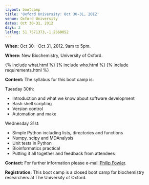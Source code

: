 ```yaml
---
layout: bootcamp
title: 'Oxford University: Oct 30-31, 2012'
venue: Oxford University
dates: Oct 30-31, 2012
days: 2
latlng: 51.7571373,-1.2569052
---
```

**When:** Oct 30 - Oct 31, 2012. 9am to 5pm.

**Where:** New Biochemistry, University of Oxford.

{% include what.html %}
{% include who.html %}
{% include requirements.html %}

**Content:** The syllabus for this boot camp is:

Tuesday 30th:

  * Introduction and what we know about software development
  * Bash shell scripting
  * Version control
  * Automation and make

Wednesday 31st:

  * Simple Python including lists, directories and functions
  * Numpy, scipy and MDAnalysis
  * Unit tests in Python
  * Bioinformatics practical
  * Putting it all together and feedback from attendees

**Contact:** For further information please e-mail [Philip Fowler](mailto:philip.fowler@bioch.ox.ac.uk).

**Registration:** This boot camp is a closed boot camp for biochemistry researchers at The University of Oxford.

